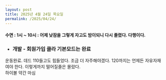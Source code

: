 ```yaml
---
layout: post
title: 2025년 4월 24일 목요일
permalink: /2025/04/24/
---
```

#### 수면 : 1시 ~ 10시 : 어제 낮잠을 그렇게 자고도 밤이되니 다시 졸렸다. 다행이다.<br/>
* ### 개발 - 회원가입 클라 기본모드는 완료<br/>
운동완료. 데드 110들고도 힘들었다. 조금 더 자주해야겠다. 120까지는 언제든 자유자재여야 한다. 이렇게까지 떨어질줄은 몰랐다.<br/>
하이볼 약간 마심
